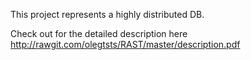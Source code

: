 This project represents a highly distributed DB.

Check out for the detailed description here http://rawgit.com/olegtsts/RAST/master/description.pdf
